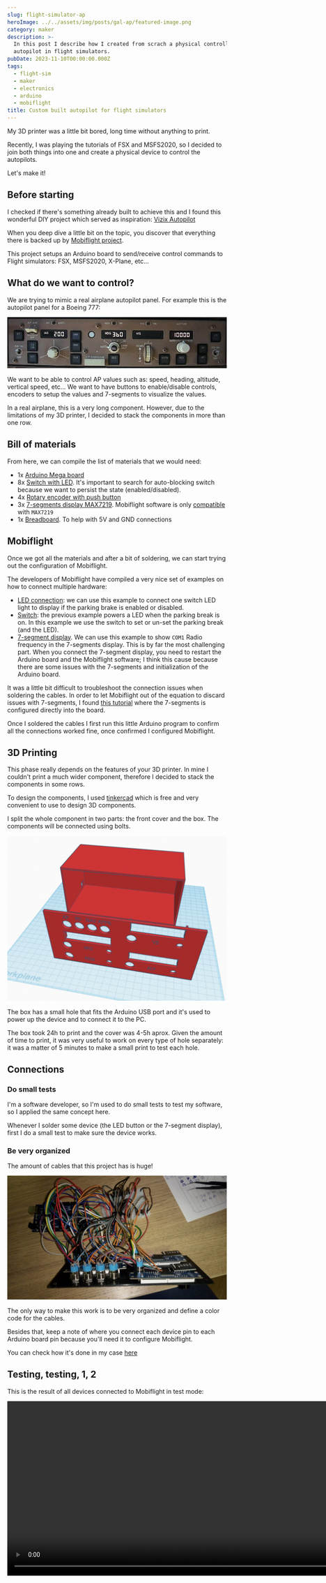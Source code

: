 ```yaml
---
slug: flight-simulator-ap
heroImage: ../../assets/img/posts/gal-ap/featured-image.png
category: maker
description: >-
  In this post I describe how I created from scrach a physical controller for
  autopilot in flight simulators.
pubDate: 2023-11-10T00:00:00.000Z
tags:
  - flight-sim
  - maker
  - electronics
  - arduino
  - mobiflight
title: Custom built autopilot for flight simulators
---
```


My 3D printer was a little bit bored, long time without anything to print.

Recently, I was playing the tutorials of FSX and MSFS2020, so I decided to join both things into one and create a physical device to control the autopilots.

Let's make it!

## Before starting

I checked if there's something already built to achieve this and I found this wonderful DIY project which served as inspiration: [Vizix Autopilot](https://jeffrlatham.wixsite.com/vizix/autopilot)

When you deep dive a little bit on the topic, you discover that everything there is backed up by [Mobiflight project](https://www.mobiflight.com/en/index.html).

This project setups an Arduino board to send/receive control commands to Flight simulators: FSX, MSFS2020, X-Plane, etc...

## What do we want to control?

We are trying to mimic a real airplane autopilot panel. For example this is the autopilot panel for a Boeing 777:

![](/src/assets/img/posts/gal-ap/autopilot-panel.jpeg)

We want to be able to control AP values such as: speed, heading, altitude, vertical speed, etc... We want to have buttons to enable/disable controls, encoders to setup the values and 7-segments to visualize the values.

In a real airplane, this is a very long component. However, due to the limitations of my 3D printer, I decided to stack the components in more than one row.

## Bill of materials

From here, we can compile the list of materials that we would need:

- 1x [Arduino Mega board](https://www.amazon.es/gp/product/B06Y3ZHPWC/ref=ppx_yo_dt_b_asin_title_o07_s02?ie=UTF8&psc=1)
- 8x [Switch with LED](https://www.amazon.es/gp/product/B09XX69L1W/ref=ppx_yo_dt_b_asin_title_o07_s02?ie=UTF8&psc=1). It's important to search for auto-blocking switch because we want to persist the state (enabled/disabled).
- 4x [Rotary encoder with push button](https://www.amazon.es/gp/product/B07B68H6R8/ref=ppx_yo_dt_b_asin_title_o08_s00?ie=UTF8&psc=1)
- 3x [7-segments display MAX7219](https://www.amazon.es/gp/product/B07D8ZC7Q3/ref=ppx_yo_dt_b_asin_title_o09_s00?ie=UTF8&psc=1). Mobiflight software is only [compatible](https://www.mobiflight.com/en/tutorials/seven-segment-display.html) with `MAX7219`
- 1x [Breadboard](https://www.amazon.es/gp/product/B07CYW8V3Q/ref=ppx_yo_dt_b_asin_title_o09_s00?ie=UTF8&psc=1). To help with 5V and GND connections

## Mobiflight

Once we got all the materials and after a bit of soldering, we can start trying out the configuration of Mobiflight.

The developers of Mobiflight have compiled a very nice set of examples on how to connect multiple hardware:

- [LED connection](https://www.mobiflight.com/en/tutorials/led-parking-brake.html): we can use this example to connect one switch LED light to display if the parking brake is enabled or disabled.
- [Switch](https://www.mobiflight.com/en/tutorials/switch-parking-brake.html): the previous example powers a LED when the parking break is on. In this example we use the switch to set or un-set the parking break (and the LED).
- [7-segment display](https://www.mobiflight.com/en/tutorials/seven-segment-display.html). We can use this example to show `COM1` Radio frequency in the 7-segments display. This is by far the most challenging part. When you connect the 7-segment display, you need to restart the Arduino board and the Mobiflight software; I think this cause because there are some issues with the 7-segments and initialization of the Arduino board.

It was a little bit difficult to troubleshoot the connection issues when soldering the cables. In order to let Mobiflight out of the equation to discard issues with 7-segments, I found [this tutorial](https://www.instructables.com/MAX7219-7-Segment-Using-Arduino/) where the 7-segments is configured directly into the board.

Once I soldered the cables I first run this little Arduino program to confirm all the connections worked fine, once confirmed I configured Mobiflight.

## 3D Printing

This phase really depends on the features of your 3D printer. In mine I couldn't print a much wider component, therefore I decided to stack the components in some rows.

To design the components, I used [tinkercad](https://www.tinkercad.com/) which is free and very convenient to use to design 3D components.

I split the whole component in two parts: the front cover and the box. The components will be connected using bolts.

![](/src/assets/img/posts/gal-ap/3d.png)

The box has a small hole that fits the Arduino USB port and it's used to power up the device and to connect it to the PC.

The box took 24h to print and the cover was 4-5h aprox. Given the amount of time to print, it was very useful to work on every type of hole separately: it was a matter of 5 minutes to make a small print to test each hole.

## Connections

### Do small tests

I'm a software developer, so I'm used to do small tests to test my software, so I applied the same concept here.

Whenever I solder some device (the LED button or the 7-segment display), first I do a small test to make sure the device works.

### Be very organized

The amount of cables that this project has is huge!

![Cables](../../assets/img/posts/gal-ap/cables.jpeg 'Cables')

The only way to make this work is to be very organized and define a color code for the cables.

Besides that, keep a note of where you connect each device pin to each Arduino board pin because you'll need it to configure Mobiflight.

You can check how it's done in my case [here](https://drive.google.com/file/d/1QG7TAg5hI28pMcZRbFPaJpJ_N23UZQ5Z/view?usp=sharing)

## Testing, testing, 1, 2

This is the result of all devices connected to Mobiflight in test mode:

<video width="1200" height="400" controls>
  <source src="/posts/gal-ap/video.mp4" type="video/mp4">
Your browser does not support the video tag.
</video>
